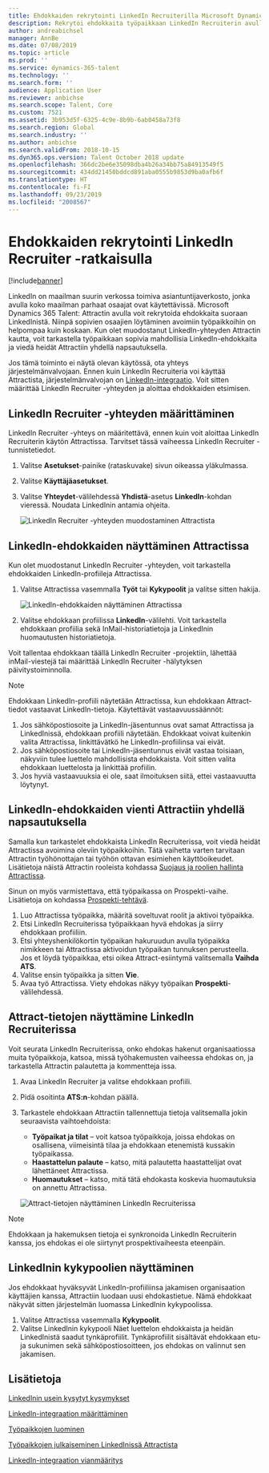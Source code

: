 ```yaml
---
title: Ehdokkaiden rekrytointi LinkedIn Recruiterilla Microsoft Dynamics 365 Talent – Attractissa
description: Rekrytoi ehdokkaita työpaikkaan LinkedIn Recruiterin avulla käyttämällä Microsoft Dynamics 365 Talent – Attractin LinkedIn-integraatiota.
author: andreabichsel
manager: AnnBe
ms.date: 07/08/2019
ms.topic: article
ms.prod: ''
ms.service: dynamics-365-talent
ms.technology: ''
ms.search.form: ''
audience: Application User
ms.reviewer: anbichse
ms.search.scope: Talent, Core
ms.custom: 7521
ms.assetid: 3b953d5f-6325-4c9e-8b9b-6ab0458a73f8
ms.search.region: Global
ms.search.industry: ''
ms.author: anbichse
ms.search.validFrom: 2018-10-15
ms.dyn365.ops.version: Talent October 2018 update
ms.openlocfilehash: 366dc2be6e35098dba4b26a34bb75a84913549f5
ms.sourcegitcommit: 434dd21450bddcd891aba0555b9853d9ba0afb6f
ms.translationtype: HT
ms.contentlocale: fi-FI
ms.lasthandoff: 09/23/2019
ms.locfileid: "2008567"
---
```

# <a name="source-candidates-with-linkedin-recruiter"></a>Ehdokkaiden rekrytointi LinkedIn Recruiter -ratkaisulla
[!include[banner](../includes/banner.md)]

LinkedIn on maailman suurin verkossa toimiva asiantuntijaverkosto, jonka avulla koko maailman parhaat osaajat ovat käytettävissä. Microsoft Dynamics 365 Talent: Attractin avulla voit rekrytoida ehdokkaita suoraan LinkedInistä. Niinpä sopivien osaajien löytäminen avoimiin työpaikkoihin on helpompaa kuin koskaan. Kun olet muodostanut LinkedIn-yhteyden Attractin kautta, voit tarkastella työpaikkaan sopivia mahdollisia LinkedIn-ehdokkaita ja viedä heidät Attractiin yhdellä napsautuksella.

Jos tämä toiminto ei näytä olevan käytössä, ota yhteys järjestelmänvalvojaan. Ennen kuin LinkedIn Recruiteria voi käyttää Attractista, järjestelmänvalvojan on [LinkedIn-integraatio](./attract-admin-linkedin.md). Voit sitten määrittää LinkedIn Recruiter -yhteyden ja aloittaa ehdokkaiden etsimisen.

## <a name="set-up-your-connection-with-linkedin-recruiter"></a>LinkedIn Recruiter -yhteyden määrittäminen

LinkedIn Recruiter -yhteys on määritettävä, ennen kuin voit aloittaa LinkedIn Recruiterin käytön Attractissa. Tarvitset tässä vaiheessa LinkedIn Recruiter -tunnistetiedot.

1. Valitse **Asetukset**-painike (rataskuvake) sivun oikeassa yläkulmassa.
2. Valitse **Käyttäjäasetukset**.
3. Valitse **Yhteydet**-välilehdessä **Yhdistä**-asetus **LinkedIn**-kohdan vieressä. Noudata LinkedInin antamia ohjeita.

    ![[LinkedIn Recruiter -yhteyden muodostaminen Attractista](./media/attract-set-up-linkedin-recruiter-connection.png)](./media/attract-set-up-linkedin-recruiter-connection.png)

## <a name="view-linkedin-candidates-in-attract"></a>LinkedIn-ehdokkaiden näyttäminen Attractissa

Kun olet muodostanut LinkedIn Recruiter -yhteyden, voit tarkastella ehdokkaiden LinkedIn-profiileja Attractissa.

1. Valitse Attractissa vasemmalla **Työt** tai **Kykypoolit** ja valitse sitten hakija.

    ![[LinkedIn-ehdokkaiden näyttäminen Attractissa](./media/attract-view-linkedin-candidates.png)](./media/attract-view-linkedin-candidates.png)

2. Valitse ehdokkaan profiilissa **LinkedIn**-välilehti. Voit tarkastella ehdokkaan profiilia sekä InMail-historiatietoja ja LinkedInin huomautusten historiatietoja.

Voit tallentaa ehdokkaan täällä LinkedIn Recruiter -projektiin, lähettää inMail-viestejä tai määrittää LinkedIn Recruiter -hälytyksen päivitystoiminnolla.

> [!NOTE]
> Ehdokkaan LinkedIn-profiili näytetään Attractissa, kun ehdokkaan Attract-tiedot vastaavat LinkedIn-tietoja. Käytettävät vastaavuussäännöt:
> 
> 1. Jos sähköpostiosoite ja LinkedIn-jäsentunnus ovat samat Attractissa ja LinkedInissä, ehdokkaan profiili näytetään. Ehdokkaat voivat kuitenkin valita Attractissa, linkittävätkö he LinkedIn-profiilinsa vai eivät.
> 2. Jos sähköpostiosoite tai LinkedIn-jäsentunnus eivät vastaa toisiaan, näkyviin tulee luettelo mahdollisista ehdokkaista. Voit sitten valita ehdokkaan luettelosta ja linkittää profiilin.
> 3. Jos hyviä vastaavuuksia ei ole, saat ilmoituksen siitä, ettei vastaavuutta löytynyt.

## <a name="export-linkedin-candidates-to-attract-with-one-click"></a>LinkedIn-ehdokkaiden vienti Attractiin yhdellä napsautuksella

Samalla kun tarkastelet ehdokkaista LinkedIn Recruiterissa, voit viedä heidät Attractissa avoimina oleviin työpaikkoihin. Tätä vaihetta varten tarvitaan Attractin työhönottajan tai työhön ottavan esimiehen käyttöoikeudet. Lisätietoja näistä Attractin rooleista kohdassa [Suojaus ja roolien hallinta Attractissa](https://docs.microsoft.com/dynamics365/unified-operations/talent/security-attract).

Sinun on myös varmistettava, että työpaikassa on Prospekti-vaihe. Lisätietoja on kohdassa [Prospekti-tehtävä](./activities-attract.md#prospect-activity).

1. Luo Attractissa työpaikka, määritä soveltuvat roolit ja aktivoi työpaikka.
2. Etsi LinkedIn Recruiterissa työpaikkaan hyvä ehdokas ja siirry ehdokkaan profiiliin.
3. Etsi yhteyshenkilökortin työpaikan hakuruudun avulla työpaikka nimikkeen tai Attractissa aktivoidun työpaikan tunnuksen perusteella. Jos et löydä työpaikkaa, etsi oikea Attract-esiintymä valitsemalla **Vaihda ATS**.
4. Valitse ensin työpaikka ja sitten **Vie**.
5. Avaa työ Attractissa. Viety ehdokas näkyy työpaikan **Prospekti**-välilehdessä.

## <a name="view-attract-information-in-linkedin-recruiter"></a>Attract-tietojen näyttämine LinkedIn Recruiterissa

Voit seurata LinkedIn Recruiterissa, onko ehdokas hakenut organisaatiossa muita työpaikkoja, katsoa, missä työhakemusten vaiheessa ehdokas on, ja tarkastella Attractin palautetta ja kommentteja issa.

1. Avaa LinkedIn Recruiter ja valitse ehdokkaan profiili.
2. Pidä osoitinta **ATS:n**-kohdan päällä.
3. Tarkastele ehdokkaan Attractiin tallennettuja tietoja valitsemalla jokin seuraavista vaihtoehdoista:

    - **Työpaikat ja tilat** – voit katsoa työpaikkoja, joissa ehdokas on osallisena, viimeisintä tilaa ja ehdokkaan etenemistä kussakin työpaikassa.
    - **Haastattelun palaute** – katso, mitä palautetta haastattelijat ovat lähettäneet Attractissa.
    - **Huomautukset** – katso, mitä tätä ehdokasta koskevia huomautuksia on annettu Attractissa.

    ![[Attract-tietojen näyttäminen LinkedIn Recruiterissa](./media/attract-view-information-from-linkedin-recruiter.png)](./media/attract-view-information-from-linkedin-recruiter.png)

> [!NOTE]
> Ehdokkaan ja hakemuksen tietoja ei synkronoida LinkedIn Recruiterin kanssa, jos ehdokas ei ole siirtynyt prospektivaiheesta eteenpäin.

## <a name="view-linkedin-talent-pools"></a>LinkedInin kykypoolien näyttäminen

Jos ehdokkaat hyväksyvät LinkedIn-profiiliinsa jakamisen organisaation käyttäjien kanssa, Attractiin luodaan uusi ehdokastietue. Nämä ehdokkaat näkyvät sitten järjestelmän luomassa LinkedInin kykypoolissa.

1. Valitse Attractissa vasemmalla **Kykypoolit**.
2. Valitse LinkedInin kykypooli Näet luettelon ehdokkaista ja heidän LinkedInistä saadut tynkäprofiilit. Tynkäprofiilit sisältävät ehdokkaan etu- ja sukunimen sekä sähköpostiosoitteen, jos ehdokas on valinnut sen jakamisen.

## <a name="see-also"></a>Lisätietoja

[LinkedInin usein kysytyt kysymykset](./attract-linkedin-faq.md)

[LinkedIn-integraation määrittäminen](./attract-admin-linkedin.md)

[Työpaikkojen luominen](./creating-jobs-attract.md)

[Työpaikkojen julkaiseminen LinkedInissä Attractista](./attract-post-jobs-to-linkedin.md)

[LinkedIn-integraation vianmääritys](./attract-troubleshoot-linkedin.md)
